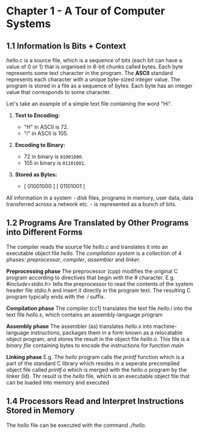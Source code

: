 # Chapter 1 - A Tour of Computer Systems

## 1.1 Information Is Bits + Context

*hello.c* is a source file, which is a sequence of bits (each bit can have a value of 0 or 1) that is organised in 8-bit chunks called bytes. Each byte represents some text character in the program. The **ASCII** standard represents each character with a unique byte-sized integer value. The program is stored in a file as a sequence of bytes. Each byte has an integer value that corresponds to some character.

Let's take an example of a simple text file containing the word "Hi".

1. **Text to Encoding:**
   - "H" in ASCII is 72.
   - "i" in ASCII is 105.

2. **Encoding to Binary:**
   - 72 in binary is `01001000`.
   - 105 in binary is `01101001`.

3. **Stored as Bytes:**
   - [ 01001000 ] [ 01101001 ]

All information in a system - disk files, programs in memory, user data, data transferred across a network etc. - is represented as a bunch of bits.


## 1.2 Programs Are Translated by Other Programs into Different Forms

The compiler reads the source file *hello.c* and translates it into an executable object file *hello*. The *compilation system* is a collection of 4 phases: *preprocessor*, *compiler*, *assembler* and *linker*. 

**Preprocessing phase**
The preprocessor (cpp) modifies the original C program according to directives that begin with the *#* character. E.g. *#include<stdio.h>* tells the preprocessor to read the contents of the system header file *stdio.h* and insert it directly in the program text. The resulting C program typically ends with the *.i* suffix.

**Compilation phase**
The compiler (cc1) translates the text file *hello.i* into the text file *hello.s*, which contains an assembly-language program

**Assembly phase**
The assembler (as) translates *hello.s* into machine-language instructions, packages them in a form known as a relocatable object program, and stores the result in the object file *hello.o*. This file is a *binary file* containing bytes to encode the instructions for function *main*

**Linking phase**
E.g. The *hello* program calls the *printf* function which is a part of the standard C library which resides in a seperate precompiled object file called *printf.o* which is merged with the *hello.o* program by the linker (ld). Thr result is the *hello* file, which is an executable object file that can be loaded into memory and executed


## 1.4 Processors Read and Interpret Instructions Stored in Memory

The *hello* file can be executed with the command *./hello*. 
